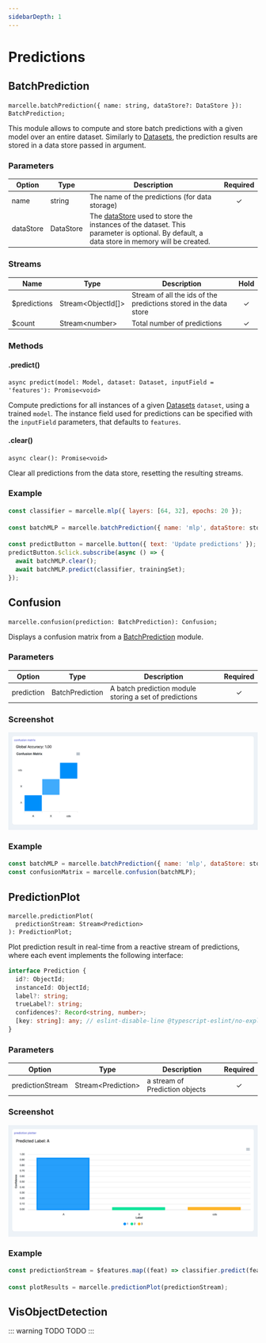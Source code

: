 ```yaml
---
sidebarDepth: 1
---
```


# Predictions

## BatchPrediction

```tsx
marcelle.batchPrediction({ name: string, dataStore?: DataStore }): BatchPrediction;
```

This module allows to compute and store batch predictions with a given model over an entire dataset. Similarly to [Datasets](/api/modules/data.html#dataset), the prediction results are stored in a data store passed in argument.

### Parameters

| Option    | Type      | Description                                                                                                                                                        | Required |
| --------- | --------- | ------------------------------------------------------------------------------------------------------------------------------------------------------------------ | :------: |
| name      | string    | The name of the predictions (for data storage)                                                                                                                     |    ✓     |
| dataStore | DataStore | The [dataStore](/api/data-stores.html) used to store the instances of the dataset. This parameter is optional. By default, a data store in memory will be created. |          |

### Streams

| Name          | Type                 | Description                                                       | Hold |
| ------------- | -------------------- | ----------------------------------------------------------------- | :--: |
| \$predictions | Stream\<ObjectId[]\> | Stream of all the ids of the predictions stored in the data store |  ✓   |
| \$count       | Stream\<number\>     | Total number of predictions                                       |  ✓   |

### Methods

#### .predict()

```tsx
async predict(model: Model, dataset: Dataset, inputField = 'features'): Promise<void>
```

Compute predictions for all instances of a given [Datasets](/api/modules/data.html#dataset) `dataset`, using a trained `model`. The instance field used for predictions can be specified with the `inputField` parameters, that defaults to `features`.

#### .clear()

```tsx
async clear(): Promise<void>
```

Clear all predictions from the data store, resetting the resulting streams.

### Example

```js
const classifier = marcelle.mlp({ layers: [64, 32], epochs: 20 });

const batchMLP = marcelle.batchPrediction({ name: 'mlp', dataStore: store });

const predictButton = marcelle.button({ text: 'Update predictions' });
predictButton.$click.subscribe(async () => {
  await batchMLP.clear();
  await batchMLP.predict(classifier, trainingSet);
});
```

## Confusion

```tsx
marcelle.confusion(prediction: BatchPrediction): Confusion;
```

Displays a confusion matrix from a [BatchPrediction](#batchprediction) module.

### Parameters

| Option     | Type            | Description                                            | Required |
| ---------- | --------------- | ------------------------------------------------------ | :------: |
| prediction | BatchPrediction | A batch prediction module storing a set of predictions |    ✓     |

### Screenshot

<div style="background: rgb(237, 242, 247); padding: 8px; margin-top: 1rem;">
  <img src="./images/confusion.png" alt="Screenshot of the confusion component">
</div>

### Example

```js
const batchMLP = marcelle.batchPrediction({ name: 'mlp', dataStore: store });
const confusionMatrix = marcelle.confusion(batchMLP);
```

## PredictionPlot

```tsx
marcelle.predictionPlot(
  predictionStream: Stream<Prediction>
): PredictionPlot;
```

Plot prediction result in real-time from a reactive stream of predictions, where each event implements the following interface:

```ts
interface Prediction {
  id?: ObjectId;
  instanceId: ObjectId;
  label?: string;
  trueLabel?: string;
  confidences?: Record<string, number>;
  [key: string]: any; // eslint-disable-line @typescript-eslint/no-explicit-any
}
```

### Parameters

| Option           | Type                 | Description                    | Required |
| ---------------- | -------------------- | ------------------------------ | :------: |
| predictionStream | Stream\<Prediction\> | a stream of Prediction objects |    ✓     |

### Screenshot

<div style="background: rgb(237, 242, 247); padding: 8px; margin-top: 1rem;">
  <img src="./images/predictionPlot.png" alt="Screenshot of the predictionPlot component">
</div>

### Example

```js
const predictionStream = $features.map((feat) => classifier.predict(feat)).awaitPromises();

const plotResults = marcelle.predictionPlot(predictionStream);
```

## VisObjectDetection

::: warning TODO
TODO
:::
